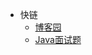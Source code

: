 * 快链
  * [博客园](https://www.cnblogs.com/itzlg/)
  * [Java面试题](http://zhangligong.xyz/java-interview)

